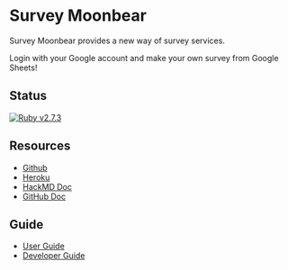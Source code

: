 # Survey Moonbear

Survey Moonbear provides a new way of survey services.
 
Login with your Google account and make your own survey from Google Sheets!


## Status
[![Ruby v2.7.3](https://img.shields.io/badge/Ruby-2.7.3-green)](https://www.ruby-lang.org/en/news/2021/04/05/ruby-2-7-3-released/)

## Resources
- [Github](https://github.com/SurveyMoonBear/SurveyMoonbear_APP)
- [Heroku](https://moonbear.herokuapp.com/)
- [HackMD Doc](https://hackmd.io/@WVFBeK-KRt-CDsNCu4hqdQ/r1u3-zSSt)
- [GitHub Doc](doc/README.md)

## Guide
- [User Guide](https://github.com/SurveyMoonBear/SurveyMoonbear_APP/blob/doc/doc/README.md#developer-guide)
- [Developer Guide](https://github.com/SurveyMoonBear/SurveyMoonbear_APP/blob/doc/doc/README.md#developer-guide)
